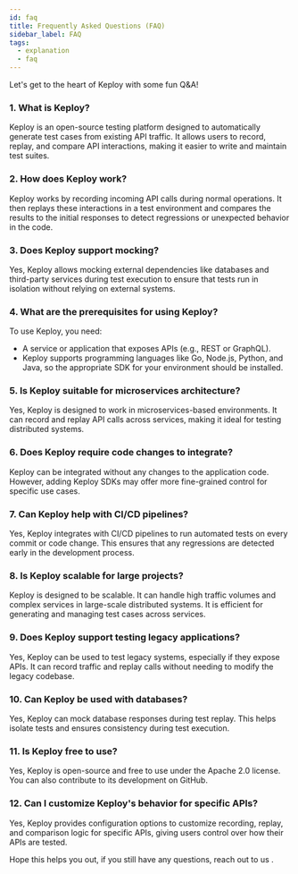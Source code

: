 ```yaml
---
id: faq
title: Frequently Asked Questions (FAQ)
sidebar_label: FAQ
tags:
  - explanation
  - faq
---
```


Let's get to the heart of Keploy with some fun Q&A!

### 1. What is Keploy?

Keploy is an open-source testing platform designed to automatically generate test cases from existing API traffic. It allows users to record, replay, and compare API interactions, making it easier to write and maintain test suites.

### 2. How does Keploy work?

Keploy works by recording incoming API calls during normal operations. It then replays these interactions in a test environment and compares the results to the initial responses to detect regressions or unexpected behavior in the code.

### 3. Does Keploy support mocking?

Yes, Keploy allows mocking external dependencies like databases and third-party services during test execution to ensure that tests run in isolation without relying on external systems.

### 4. What are the prerequisites for using Keploy?

To use Keploy, you need:

- A service or application that exposes APIs (e.g., REST or GraphQL).
- Keploy supports programming languages like Go, Node.js, Python, and Java, so the appropriate SDK for your environment should be installed.

### 5. Is Keploy suitable for microservices architecture?

Yes, Keploy is designed to work in microservices-based environments. It can record and replay API calls across services, making it ideal for testing distributed systems.

### 6. Does Keploy require code changes to integrate?

Keploy can be integrated without any changes to the application code. However, adding Keploy SDKs may offer more fine-grained control for specific use cases.

### 7. Can Keploy help with CI/CD pipelines?

Yes, Keploy integrates with CI/CD pipelines to run automated tests on every commit or code change. This ensures that any regressions are detected early in the development process.

### 8. Is Keploy scalable for large projects?

Keploy is designed to be scalable. It can handle high traffic volumes and complex services in large-scale distributed systems. It is efficient for generating and managing test cases across services.

### 9. Does Keploy support testing legacy applications?

Yes, Keploy can be used to test legacy systems, especially if they expose APIs. It can record traffic and replay calls without needing to modify the legacy codebase.

### 10. Can Keploy be used with databases?

Yes, Keploy can mock database responses during test replay. This helps isolate tests and ensures consistency during test execution.

### 11. Is Keploy free to use?

Yes, Keploy is open-source and free to use under the Apache 2.0 license. You can also contribute to its development on GitHub.

### 12. Can I customize Keploy's behavior for specific APIs?

Yes, Keploy provides configuration options to customize recording, replay, and comparison logic for specific APIs, giving users control over how their APIs are tested.

Hope this helps you out, if you still have any questions, reach out to us .
